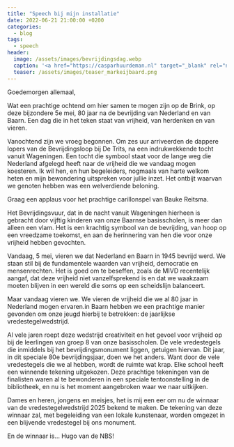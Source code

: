 ```yaml
---
title: "Speech bij mijn installatie"
date: 2022-06-21 21:00:00 +0200
categories:
  - blog
tags:
  - speech
header:
  image: /assets/images/bevrijdingsdag.webp
  caption: '<a href="https://casparhuurdeman.nl" target="_blank" rel="noopener noreferrer">foto: Caspar Huurdeman</a>'
  teaser: /assets/images/teaser_markeijbaard.png
---
```

Goedemorgen allemaal,

Wat een prachtige ochtend om hier samen te mogen zijn op de Brink, op deze bijzondere 5e mei, 80 jaar na de bevrijding van Nederland en van Baarn. Een dag die in het teken staat van vrijheid, van herdenken en van vieren.

Vanochtend zijn we vroeg begonnen. Om zes uur arriveerden de dappere lopers van de Bevrijdingsloop bij De Trits, na een indrukwekkende tocht vanuit Wageningen. Een tocht die symbool staat voor de lange weg die Nederland afgelegd heeft naar de vrijheid die we vandaag mogen koesteren. Ik wil hen, en hun begeleiders, nogmaals van harte welkom heten en mijn bewondering uitspreken voor jullie inzet. Het ontbijt waarvan we genoten hebben was een welverdiende beloning.

Graag een applaus voor het prachtige carillonspel van Bauke Reitsma.

Het Bevrijdingsvuur, dat in de nacht vanuit Wageningen hierheen is gebracht door vijftig kinderen van onze Baarnse basisscholen, is meer dan alleen een vlam. Het is een krachtig symbool van de bevrijding, van hoop op een vreedzame toekomst, en aan de herinnering van hen die voor onze vrijheid hebben gevochten. 

Vandaag, 5 mei, vieren we dat Nederland en Baarn in 1945 bevrijd werd. We staan stil bij de fundamentele waarden van vrijheid, democratie en mensenrechten. Het is goed om te beseffen, zoals de MIVD recentelijk aangaf, dat deze vrijheid niet vanzelfsprekend is en dat we waakzaam moeten blijven in een wereld die soms op een scheidslijn balanceert.

Maar vandaag vieren we. We vieren de vrijheid die we al 80 jaar in Nederland mogen ervaren.in Baarn hebben we een prachtige manier gevonden om onze jeugd hierbij te betrekken: de jaarlijkse vredestegelwedstrijd.

Al vele jaren roept deze wedstrijd creativiteit en het gevoel voor vrijheid op bij de leerlingen van groep 8 van onze basisscholen. De vele vredestegels die inmiddels bij het bevrijdingsmonument liggen, getuigen hiervan. Dit jaar, in dit speciale 80e bevrijdingsjaar, doen we het anders. Want door de vele vredestegels die we al hebben, wordt de ruimte wat krap. Elke school heeft een winnende tekening uitgekozen. Deze prachtige tekeningen van de finalisten waren al te bewonderen in een speciale tentoonstelling in de bibliotheek, en nu is het moment aangebroken waar we naar uitkijken.

Dames en heren, jongens en meisjes, het is mij een eer om nu de winnaar van de vredestegelwedstrijd 2025 bekend te maken. De tekening van deze winnaar zal, met begeleiding van een lokale kunstenaar, worden omgezet in een blijvende vredestegel bij ons monument.

En de winnaar is… Hugo van de NBS!
